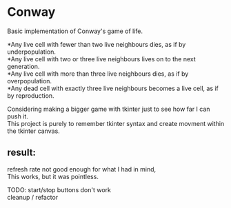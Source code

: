 # Conway

Basic implementation of Conway's game of life.  
  
*Any live cell with fewer than two live neighbours dies, as if by underpopulation.  
*Any live cell with two or three live neighbours lives on to the next generation.  
*Any live cell with more than three live neighbours dies, as if by overpopulation.  
*Any dead cell with exactly three live neighbours becomes a live cell, as if by reproduction.  
  
Considering making a bigger game with tkinter just to see how far I can push it.  
This project is purely to remember tkinter syntax and create movment within the tkinter canvas.  

## result:
refresh rate not good enough for what I had in mind,  
This works, but it was pointless.  

TODO:
start/stop buttons don't work  
cleanup / refactor  